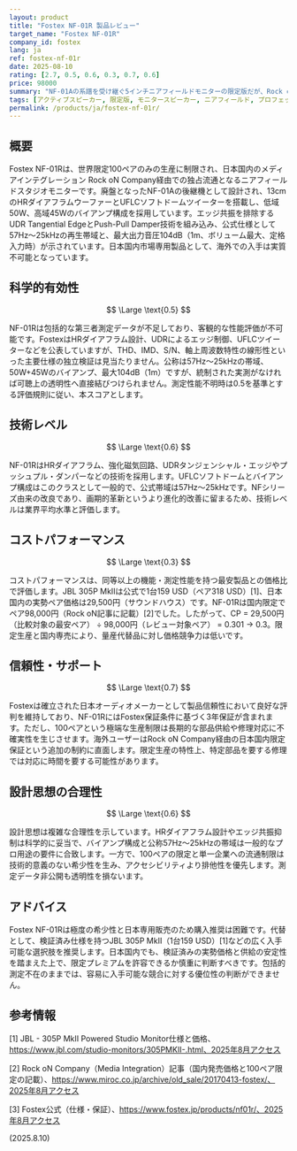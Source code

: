 ```yaml
---
layout: product
title: "Fostex NF-01R 製品レビュー"
target_name: "Fostex NF-01R"
company_id: fostex
lang: ja
ref: fostex-nf-01r
date: 2025-08-10
rating: [2.7, 0.5, 0.6, 0.3, 0.7, 0.6]
price: 98000
summary: "NF-01Aの系譜を受け継ぐ5インチニアフィールドモニターの限定版だが、Rock oN Company経由での国内限定流通に制限されています。HRダイアフラムウーファーとUFLCツイーターによるバイアンプ設計を特徴としますが、極度の希少性と包括的測定データの不足により実用的価値が大幅に制限されています。"
tags: [アクティブスピーカー, 限定版, モニタースピーカー, ニアフィールド, プロフェッショナル]
permalink: /products/ja/fostex-nf-01r/
---
```

## 概要

Fostex NF-01Rは、世界限定100ペアのみの生産に制限され、日本国内のメディアインテグレーション Rock oN Company経由での独占流通となるニアフィールドスタジオモニターです。廃盤となったNF-01Aの後継機として設計され、13cmのHRダイアフラムウーファーとUFLCソフトドームツイーターを搭載し、低域50W、高域45Wのバイアンプ構成を採用しています。エッジ共振を排除するUDR Tangential EdgeとPush-Pull Damper技術を組み込み、公式仕様として57Hz〜25kHzの再生帯域と、最大出力音圧104dB（1m、ボリューム最大、定格入力時）が示されています。日本国内市場専用製品として、海外での入手は実質不可能となっています。

## 科学的有効性

$$ \Large \text{0.5} $$

NF-01Rは包括的な第三者測定データが不足しており、客観的な性能評価が不可能です。FostexはHRダイアフラム設計、UDRによるエッジ制御、UFLCツイーターなどを公表していますが、THD、IMD、S/N、軸上周波数特性の線形性といった主要仕様の独立検証は見当たりません。公称は57Hz〜25kHzの帯域、50W+45Wのバイアンプ、最大104dB（1m）ですが、統制された実測がなければ可聴上の透明性へ直接結びつけられません。測定性能不明時は0.5を基準とする評価規則に従い、本スコアとします。

## 技術レベル

$$ \Large \text{0.6} $$

NF-01RはHRダイアフラム、強化磁気回路、UDRタンジェンシャル・エッジやプッシュプル・ダンパーなどの技術を採用します。UFLCソフトドームとバイアンプ構成はこのクラスとして一般的で、公式帯域は57Hz〜25kHzです。NFシリーズ由来の改良であり、画期的革新というより進化的改善に留まるため、技術レベルは業界平均水準と評価します。

## コストパフォーマンス

$$ \Large \text{0.3} $$

コストパフォーマンスは、同等以上の機能・測定性能を持つ最安製品との価格比で評価します。JBL 305P MkIIは公式で1台159 USD（ペア318 USD）[1]、日本国内の実勢ペア価格は29,500円（サウンドハウス）です。NF-01Rは国内限定でペア98,000円（Rock oN記事に記載）[2]でした。したがって、CP = 29,500円（比較対象の最安ペア） ÷ 98,000円（レビュー対象ペア） = 0.301 → 0.3。限定生産と国内専売により、量産代替品に対し価格競争力は低いです。

## 信頼性・サポート

$$ \Large \text{0.7} $$

Fostexは確立された日本オーディオメーカーとして製品信頼性において良好な評判を維持しており、NF-01RにはFostex保証条件に基づく3年保証が含まれます。ただし、100ペアという極端な生産制限は長期的な部品供給や修理対応に不確実性を生じさせます。海外ユーザーはRock oN Company経由の日本国内限定保証という追加の制約に直面します。限定生産の特性上、特定部品を要する修理では対応に時間を要する可能性があります。

## 設計思想の合理性

$$ \Large \text{0.6} $$

設計思想は複雑な合理性を示しています。HRダイアフラム設計やエッジ共振抑制は科学的に妥当で、バイアンプ構成と公称57Hz〜25kHzの帯域は一般的なプロ用途の要件に合致します。一方で、100ペアの限定と単一企業への流通制限は技術的意義のない希少性を生み、アクセシビリティより排他性を優先します。測定データ非公開も透明性を損ないます。

## アドバイス

Fostex NF-01Rは極度の希少性と日本専用販売のため購入推奨は困難です。代替として、検証済み仕様を持つJBL 305P MkII（1台159 USD）[1]などの広く入手可能な選択肢を推奨します。日本国内でも、検証済みの実勢価格と供給の安定性を踏まえた上で、限定プレミアムを許容できるか慎重に判断すべきです。包括的測定不在のままでは、容易に入手可能な競合に対する優位性の判断ができません。

## 参考情報

[1] JBL - 305P MkII Powered Studio Monitor仕様と価格、https://www.jbl.com/studio-monitors/305PMKII-.html、2025年8月アクセス

[2] Rock oN Company（Media Integration）記事（国内発売価格と100ペア限定の記載）、https://www.miroc.co.jp/archive/old_sale/20170413-fostex/、2025年8月アクセス

[3] Fostex公式（仕様・保証）、https://www.fostex.jp/products/nf01r/、2025年8月アクセス

(2025.8.10)
